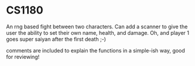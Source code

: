 # CS1180
  An rng based fight between two characters. Can add a scanner to give the user the ability to set their own name, health, and damage.
  Oh, and player 1 goes super saiyan after the first death ;-)
  
  comments are included to explain the functions in a simple-ish way, good for reviewing!
